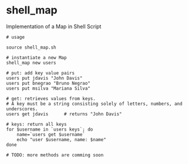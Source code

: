 # shell_map
Implementation of a Map in Shell Script

	# usage
	
	source shell_map.sh
	
	# instantiate a new Map
	shell_map new users
	
	# put: add key value pairs
	users put jdavis "John Davis"
	users put bnegrao "Bruno Negrao" 
	users put msilva "Mariana Silva"
	
	# get: retrieves values from keys. 
	# A key must be a string consisting solely of letters, numbers, and underscores.
	users get jdavis      # returns "John Davis"
	
	# keys: return all keys 
	for $username in `users keys`; do
		name=`users get $username`
		echo "user $username, name: $name"
	done
	
	# TODO: more methods are comming soon 
